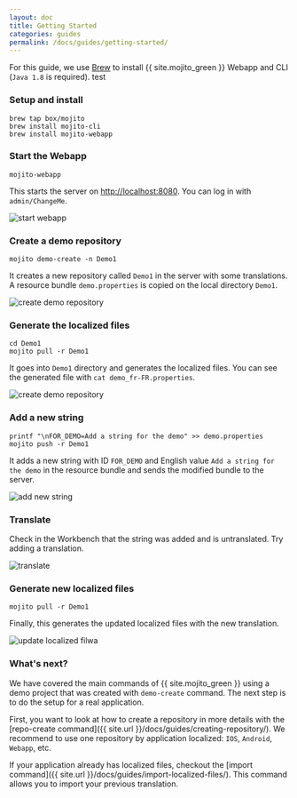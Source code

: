 ```yaml
---
layout: doc
title: Getting Started
categories: guides
permalink: /docs/guides/getting-started/
---
```


For this guide, we use [Brew](http://brew.sh/) to install {{ site.mojito_green }} Webapp and CLI (`Java 1.8` is required).
test
### Setup and install

    brew tap box/mojito
    brew install mojito-cli
    brew install mojito-webapp

### Start the Webapp

    mojito-webapp

This starts the server on [http://localhost:8080](http://localhost:8080).  You can log in with `admin/ChangeMe`.

![start webapp](./images/start-webapp.gif)

### Create a demo repository

    mojito demo-create -n Demo1

It creates a new repository called `Demo1` in the server with some translations.  A resource bundle `demo.properties` is copied on the local directory `Demo1`.

![create demo repository](./images/create-demo.gif)

### Generate the localized files

    cd Demo1
    mojito pull -r Demo1

It goes into `Demo1` directory and generates the localized files. You can see the generated file with `cat demo_fr-FR.properties`.

![create demo repository](./images/generate-localized.gif)

### Add a new string

    printf "\nFOR_DEMO=Add a string for the demo" >> demo.properties
    mojito push -r Demo1

It adds a new string with ID `FOR_DEMO` and English value `Add a string for the demo` in the resource bundle and sends the modified bundle to the server.

![add new string](./images/add-string.gif)

### Translate

Check in the Workbench that the string was added and is untranslated. Try adding a translation.

![translate](./images/translate.gif)

### Generate new localized files

    mojito pull -r Demo1

Finally, this generates the updated localized files with the new translation.  

![update localized filwa](./images/update-localized.gif)

### What's next?

We have covered the main commands of {{ site.mojito_green }} using a demo project that was created with `demo-create` command.
The next step is to do the setup for a real application.

First, you want to look at how to create a repository in more details with the [repo-create command]({{ site.url }}/docs/guides/creating-repository/).
We recommend to use one repository by application localized: `IOS`, `Android`, `Webapp`, etc.

If your application already has localized files, checkout the [import command]({{ site.url }}/docs/guides/import-localized-files/).
This command allows you to import your previous translation.
